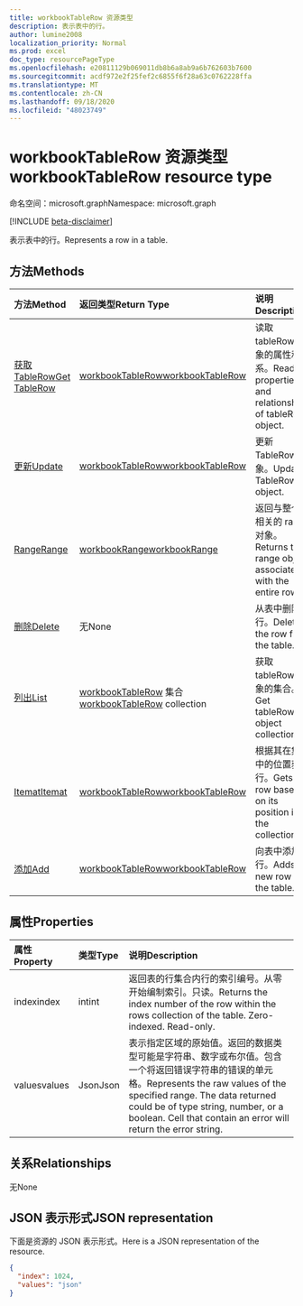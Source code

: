```yaml
---
title: workbookTableRow 资源类型
description: 表示表中的行。
author: lumine2008
localization_priority: Normal
ms.prod: excel
doc_type: resourcePageType
ms.openlocfilehash: e20811129b069011db8b6a8ab9a6b762603b7600
ms.sourcegitcommit: acdf972e2f25fef2c6855f6f28a63c0762228ffa
ms.translationtype: MT
ms.contentlocale: zh-CN
ms.lasthandoff: 09/18/2020
ms.locfileid: "48023749"
---
```

# <a name="workbooktablerow-resource-type"></a><span data-ttu-id="af059-103">workbookTableRow 资源类型</span><span class="sxs-lookup"><span data-stu-id="af059-103">workbookTableRow resource type</span></span>

<span data-ttu-id="af059-104">命名空间：microsoft.graph</span><span class="sxs-lookup"><span data-stu-id="af059-104">Namespace: microsoft.graph</span></span>

[!INCLUDE [beta-disclaimer](../../includes/beta-disclaimer.md)]

<span data-ttu-id="af059-105">表示表中的行。</span><span class="sxs-lookup"><span data-stu-id="af059-105">Represents a row in a table.</span></span>


## <a name="methods"></a><span data-ttu-id="af059-106">方法</span><span class="sxs-lookup"><span data-stu-id="af059-106">Methods</span></span>

| <span data-ttu-id="af059-107">方法</span><span class="sxs-lookup"><span data-stu-id="af059-107">Method</span></span>           | <span data-ttu-id="af059-108">返回类型</span><span class="sxs-lookup"><span data-stu-id="af059-108">Return Type</span></span>    |<span data-ttu-id="af059-109">说明</span><span class="sxs-lookup"><span data-stu-id="af059-109">Description</span></span>|
|:---------------|:--------|:----------|
|[<span data-ttu-id="af059-110">获取 TableRow</span><span class="sxs-lookup"><span data-stu-id="af059-110">Get TableRow</span></span>](../api/tablerow-get.md) | [<span data-ttu-id="af059-111">workbookTableRow</span><span class="sxs-lookup"><span data-stu-id="af059-111">workbookTableRow</span></span>](workbooktablerow.md) |<span data-ttu-id="af059-112">读取 tableRow 对象的属性和关系。</span><span class="sxs-lookup"><span data-stu-id="af059-112">Read properties and relationships of tableRow object.</span></span>|
|[<span data-ttu-id="af059-113">更新</span><span class="sxs-lookup"><span data-stu-id="af059-113">Update</span></span>](../api/tablerow-update.md) | [<span data-ttu-id="af059-114">workbookTableRow</span><span class="sxs-lookup"><span data-stu-id="af059-114">workbookTableRow</span></span>](workbooktablerow.md)  |<span data-ttu-id="af059-115">更新 TableRow 对象。</span><span class="sxs-lookup"><span data-stu-id="af059-115">Update TableRow object.</span></span> |
|[<span data-ttu-id="af059-116">Range</span><span class="sxs-lookup"><span data-stu-id="af059-116">Range</span></span>](../api/tablerow-range.md)|[<span data-ttu-id="af059-117">workbookRange</span><span class="sxs-lookup"><span data-stu-id="af059-117">workbookRange</span></span>](workbookrange.md)|<span data-ttu-id="af059-118">返回与整个行相关的 range 对象。</span><span class="sxs-lookup"><span data-stu-id="af059-118">Returns the range object associated with the entire row.</span></span>|
|[<span data-ttu-id="af059-119">删除</span><span class="sxs-lookup"><span data-stu-id="af059-119">Delete</span></span>](../api/tablerow-delete.md)|<span data-ttu-id="af059-120">无</span><span class="sxs-lookup"><span data-stu-id="af059-120">None</span></span>|<span data-ttu-id="af059-121">从表中删除行。</span><span class="sxs-lookup"><span data-stu-id="af059-121">Deletes the row from the table.</span></span>|
|[<span data-ttu-id="af059-122">列出</span><span class="sxs-lookup"><span data-stu-id="af059-122">List</span></span>](../api/tablerow-list.md) | <span data-ttu-id="af059-123">[workbookTableRow](workbooktablerow.md) 集合</span><span class="sxs-lookup"><span data-stu-id="af059-123">[workbookTableRow](workbooktablerow.md) collection</span></span> |<span data-ttu-id="af059-124">获取 tableRow 对象的集合。</span><span class="sxs-lookup"><span data-stu-id="af059-124">Get tableRow object collection.</span></span> |
|[<span data-ttu-id="af059-125">Itemat</span><span class="sxs-lookup"><span data-stu-id="af059-125">Itemat</span></span>](../api/tablerowcollection-itemat.md)|[<span data-ttu-id="af059-126">workbookTableRow</span><span class="sxs-lookup"><span data-stu-id="af059-126">workbookTableRow</span></span>](workbooktablerow.md)|<span data-ttu-id="af059-127">根据其在集合中的位置获取行。</span><span class="sxs-lookup"><span data-stu-id="af059-127">Gets a row based on its position in the collection.</span></span>|
|[<span data-ttu-id="af059-128">添加</span><span class="sxs-lookup"><span data-stu-id="af059-128">Add</span></span>](../api/tablerowcollection-add.md)|[<span data-ttu-id="af059-129">workbookTableRow</span><span class="sxs-lookup"><span data-stu-id="af059-129">workbookTableRow</span></span>](workbooktablerow.md)|<span data-ttu-id="af059-130">向表中添加新行。</span><span class="sxs-lookup"><span data-stu-id="af059-130">Adds a new row to the table.</span></span>|

## <a name="properties"></a><span data-ttu-id="af059-131">属性</span><span class="sxs-lookup"><span data-stu-id="af059-131">Properties</span></span>
| <span data-ttu-id="af059-132">属性</span><span class="sxs-lookup"><span data-stu-id="af059-132">Property</span></span>     | <span data-ttu-id="af059-133">类型</span><span class="sxs-lookup"><span data-stu-id="af059-133">Type</span></span>   |<span data-ttu-id="af059-134">说明</span><span class="sxs-lookup"><span data-stu-id="af059-134">Description</span></span>|
|:---------------|:--------|:----------|
|<span data-ttu-id="af059-135">index</span><span class="sxs-lookup"><span data-stu-id="af059-135">index</span></span>|<span data-ttu-id="af059-136">int</span><span class="sxs-lookup"><span data-stu-id="af059-136">int</span></span>|<span data-ttu-id="af059-p101">返回表的行集合内行的索引编号。从零开始编制索引。只读。</span><span class="sxs-lookup"><span data-stu-id="af059-p101">Returns the index number of the row within the rows collection of the table. Zero-indexed. Read-only.</span></span>|
|<span data-ttu-id="af059-140">values</span><span class="sxs-lookup"><span data-stu-id="af059-140">values</span></span>|<span data-ttu-id="af059-141">Json</span><span class="sxs-lookup"><span data-stu-id="af059-141">Json</span></span>|<span data-ttu-id="af059-p102">表示指定区域的原始值。返回的数据类型可能是字符串、数字或布尔值。包含一个将返回错误字符串的错误的单元格。</span><span class="sxs-lookup"><span data-stu-id="af059-p102">Represents the raw values of the specified range. The data returned could be of type string, number, or a boolean. Cell that contain an error will return the error string.</span></span>|

## <a name="relationships"></a><span data-ttu-id="af059-145">关系</span><span class="sxs-lookup"><span data-stu-id="af059-145">Relationships</span></span>
<span data-ttu-id="af059-146">无</span><span class="sxs-lookup"><span data-stu-id="af059-146">None</span></span>


## <a name="json-representation"></a><span data-ttu-id="af059-147">JSON 表示形式</span><span class="sxs-lookup"><span data-stu-id="af059-147">JSON representation</span></span>

<span data-ttu-id="af059-148">下面是资源的 JSON 表示形式。</span><span class="sxs-lookup"><span data-stu-id="af059-148">Here is a JSON representation of the resource.</span></span>

<!-- {
  "blockType": "resource",
  "optionalProperties": [

  ],
  "@odata.type": "microsoft.graph.workbookTableRow"
}-->

```json
{
  "index": 1024,
  "values": "json"
}

```

<!-- uuid: 8fcb5dbc-d5aa-4681-8e31-b001d5168d79
2015-10-25 14:57:30 UTC -->
<!--
{
  "type": "#page.annotation",
  "description": "TableRow resource",
  "keywords": "",
  "section": "documentation",
  "tocPath": "",
  "suppressions": []
}
-->


